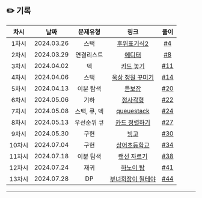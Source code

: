 ## ✏️ 기록   

| 차시 |    날짜    | 문제유형 | 링크 | 풀이 |
|:----:|:---------:|:----:|:-----:|:----:|
| 1차시 | 2024.03.26 |  스택  | [후위표기식2](https://www.acmicpc.net/problem/1935)  | [#4](https://github.com/AlgoLeadMe/AlgoLeadMe-10/pull/4) |
| 2차시 | 2024.03.29 |  연결리스트  | [에디터](https://www.acmicpc.net/problem/1406)  | [#8](https://github.com/AlgoLeadMe/AlgoLeadMe-10/pull/8) |
| 3차시 | 2024.04.02 |  덱  | [카드 놓기](https://www.acmicpc.net/problem/18115)  | [#11](https://github.com/AlgoLeadMe/AlgoLeadMe-10/pull/11) |
| 4차시 | 2024.04.06 |  스택  | [옥상 정원 꾸미기](https://www.acmicpc.net/problem/6198)  | [#14](https://github.com/AlgoLeadMe/AlgoLeadMe-10/pull/14) |
| 5차시 | 2024.04.13 | 이분 탐색  | [듣보잡](https://www.acmicpc.net/problem/1764)  | [#20](https://github.com/AlgoLeadMe/AlgoLeadMe-10/pull/20) |
| 6차시 | 2024.05.06 | 기하 | [정사각형](https://www.acmicpc.net/problem/1485)  | [#22](https://github.com/AlgoLeadMe/AlgoLeadMe-10/pull/22) |
| 7차시 | 2024.05.08 | 스택, 큐, 덱 | [queuestack](https://www.acmicpc.net/problem/24511)  | [#24](https://github.com/AlgoLeadMe/AlgoLeadMe-10/pull/24) |
| 8차시 | 2024.05.13 | 우선순위 큐 | [카드 정렬하기](https://www.acmicpc.net/problem/1715)  | [#27](https://github.com/AlgoLeadMe/AlgoLeadMe-10/pull/27) |
| 9차시 | 2024.05.30 | 구현 | [빙고](https://www.acmicpc.net/problem/2578)  | [#30](https://github.com/AlgoLeadMe/AlgoLeadMe-10/pull/30) |
| 10차시 | 2024.07.04 | 구현 | [상어초등학교](https://www.acmicpc.net/problem/21608)  | [#34](https://github.com/AlgoLeadMe/AlgoLeadMe-10/pull/34) |
| 11차시 | 2024.07.18 | 이분 탐색 | [랜선 자르기](https://www.acmicpc.net/problem/1654)  | [#38](https://github.com/AlgoLeadMe/AlgoLeadMe-10/pull/38) |
| 12차시 | 2024.07.24 | 재귀 | [하노이 탑](https://www.acmicpc.net/problem/1914)  | [#41](https://github.com/AlgoLeadMe/AlgoLeadMe-10/pull/41) |
| 13차시 | 2024.07.28 | DP | [부녀회장이 될테야](https://www.acmicpc.net/problem/2775)  | [#44](https://github.com/AlgoLeadMe/AlgoLeadMe-10/pull/44) |
---

